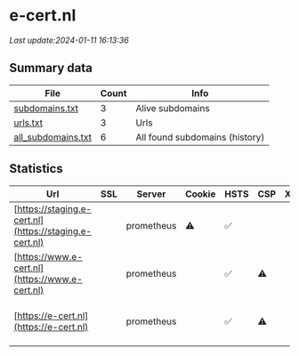 # e-cert.nl
*Last update:2024-01-11 16:13:36*
## Summary data
| File       | Count | Info |
|------------|-------|------|
|[subdomains.txt](/data/e-cert/subdomains.txt)|3|Alive subdomains|
|[urls.txt](/data/e-cert/urls.txt)|3|Urls|
|[all_subdomains.txt](/data/e-cert/all_subdomains.txt)|6|All found subdomains (history)|
## Statistics
| Url | SSL | Server | Cookie | HSTS | CSP | XFO | XXP | RP | Tech |
|------------|-------|------|------|------|------|------|------|------|------|
|[https://staging.e-cert.nl](https://staging.e-cert.nl)| |prometheus|:warning: |:white_check_mark: | | |:white_check_mark: |:white_check_mark: |HSTS|
|[https://www.e-cert.nl](https://www.e-cert.nl)| |prometheus| |:white_check_mark: |:warning: | |:white_check_mark: |:white_check_mark: |HSTS|
|[https://e-cert.nl](https://e-cert.nl)| |prometheus| |:white_check_mark: |:warning: | |:white_check_mark: |:white_check_mark: |HSTS MySQL PHP Redis...|